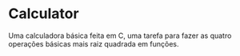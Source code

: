 # Calculator
Uma calculadora básica feita em C, uma tarefa para fazer as quatro operações básicas mais raiz quadrada em funções.
